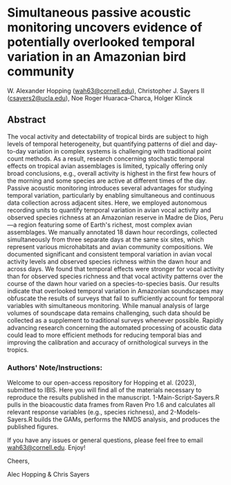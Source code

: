 # Simultaneous passive acoustic monitoring uncovers evidence of potentially overlooked temporal variation in an Amazonian bird community

W. Alexander Hopping (wah63@cornell.edu), Christopher J. Sayers II (csayers2@ucla.edu), Noe Roger Huaraca-Charca, Holger Klinck

## Abstract
The vocal activity and detectability of tropical birds are subject to high levels of temporal heterogeneity, but quantifying patterns of diel and day-to-day variation in complex systems is challenging with traditional point count methods. As a result, research concerning stochastic temporal effects on tropical avian assemblages is limited, typically offering only broad conclusions, e.g., overall activity is highest in the first few hours of the morning and some species are active at different times of the day. Passive acoustic monitoring introduces several advantages for studying temporal variation, particularly by enabling simultaneous and continuous data collection across adjacent sites. Here, we employed autonomous recording units to quantify temporal variation in avian vocal activity and observed species richness at an Amazonian reserve in Madre de Dios, Peru—a region featuring some of Earth's richest, most complex avian assemblages. We manually annotated 18 dawn hour recordings, collected simultaneously from three separate days at the same six sites, which represent various microhabitats and avian community compositions. We documented significant and consistent temporal variation in avian vocal activity levels and observed species richness within the dawn hour and across days. We found that temporal effects were stronger for vocal activity than for observed species richness and that vocal activity patterns over the course of the dawn hour varied on a species-to-species basis. Our results indicate that overlooked temporal variation in Amazonian soundscapes may obfuscate the results of surveys that fail to sufficiently account for temporal variables with simultaneous monitoring. While manual analysis of large volumes of soundscape data remains challenging, such data should be collected as a supplement to traditional surveys whenever possible. Rapidly advancing research concerning the automated processing of acoustic data could lead to more efficient methods for reducing temporal bias and improving the calibration and accuracy of ornithological surveys in the tropics.

### Authors' Note/Instructions:

Welcome to our open-access repository for Hopping et al. (2023), submitted to IBIS. Here you will find all of the materials necessary to reproduce the results published in the manuscript. 1-Main-Script-Sayers.R pulls in the bioacoustic data frames from Raven Pro 1.6 and calculates all relevant response variables (e.g., species richness), and 2-Models-Sayers.R builds the GAMs, performs the NMDS analysis, and produces the published figures.

If you have any issues or general questions, please feel free to email wah63@cornell.edu. Enjoy!

Cheers,

Alec Hopping & Chris Sayers
